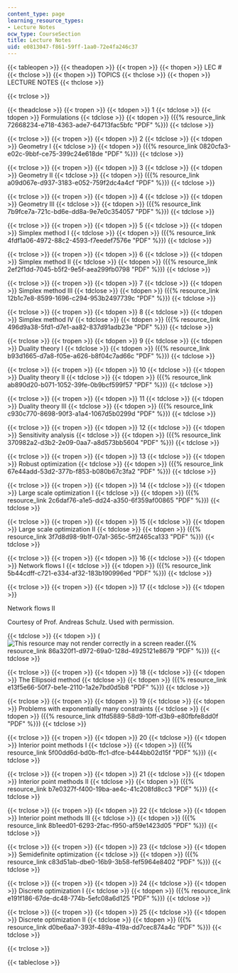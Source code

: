 ```yaml
---
content_type: page
learning_resource_types:
- Lecture Notes
ocw_type: CourseSection
title: Lecture Notes
uid: e0813047-f861-59ff-1aa0-72e4fa246c37
---
```


{{< tableopen >}}
{{< theadopen >}}
{{< tropen >}}
{{< thopen >}}
LEC #
{{< thclose >}}
{{< thopen >}}
TOPICS
{{< thclose >}}
{{< thopen >}}
LECTURE NOTES
{{< thclose >}}

{{< trclose >}}

{{< theadclose >}}
{{< tropen >}}
{{< tdopen >}}
1
{{< tdclose >}}
{{< tdopen >}}
Formulations
{{< tdclose >}}
{{< tdopen >}}
({{% resource_link 72668234-e718-4363-ade7-64713fac5bfc "PDF" %}})
{{< tdclose >}}

{{< trclose >}}
{{< tropen >}}
{{< tdopen >}}
2
{{< tdclose >}}
{{< tdopen >}}
Geometry I
{{< tdclose >}}
{{< tdopen >}}
({{% resource_link 0820cfa3-e02c-9bbf-ce75-399c24e618de "PDF" %}})
{{< tdclose >}}

{{< trclose >}}
{{< tropen >}}
{{< tdopen >}}
3
{{< tdclose >}}
{{< tdopen >}}
Geometry II
{{< tdclose >}}
{{< tdopen >}}
({{% resource_link a09d067e-d937-3183-e052-759f2dc4a4cf "PDF" %}})
{{< tdclose >}}

{{< trclose >}}
{{< tropen >}}
{{< tdopen >}}
4
{{< tdclose >}}
{{< tdopen >}}
Geometry III
{{< tdclose >}}
{{< tdopen >}}
({{% resource_link 7b9fce7a-721c-bd6e-dd8a-9e7e0c354057 "PDF" %}})
{{< tdclose >}}

{{< trclose >}}
{{< tropen >}}
{{< tdopen >}}
5
{{< tdclose >}}
{{< tdopen >}}
Simplex method I
{{< tdclose >}}
{{< tdopen >}}
({{% resource_link 4fdf1a06-4972-88c2-4593-f7eedef7576e "PDF" %}})
{{< tdclose >}}

{{< trclose >}}
{{< tropen >}}
{{< tdopen >}}
6
{{< tdclose >}}
{{< tdopen >}}
Simplex method II
{{< tdclose >}}
{{< tdopen >}}
({{% resource_link 2ef2f1dd-7045-b5f2-9e5f-aea299fb0798 "PDF" %}})
{{< tdclose >}}

{{< trclose >}}
{{< tropen >}}
{{< tdopen >}}
7
{{< tdclose >}}
{{< tdopen >}}
Simplex method III
{{< tdclose >}}
{{< tdopen >}}
({{% resource_link 12b1c7e8-8599-1696-c294-953b2497739c "PDF" %}})
{{< tdclose >}}

{{< trclose >}}
{{< tropen >}}
{{< tdopen >}}
8
{{< tdclose >}}
{{< tdopen >}}
Simplex method IV
{{< tdclose >}}
{{< tdopen >}}
({{% resource_link 496d9a38-5fd1-d7e1-aa82-837d91adb23e "PDF" %}})
{{< tdclose >}}

{{< trclose >}}
{{< tropen >}}
{{< tdopen >}}
9
{{< tdclose >}}
{{< tdopen >}}
Duality theory I
{{< tdclose >}}
{{< tdopen >}}
({{% resource_link b93d1665-d7a8-f05e-a626-b8f04c7ad66c "PDF" %}})
{{< tdclose >}}

{{< trclose >}}
{{< tropen >}}
{{< tdopen >}}
10
{{< tdclose >}}
{{< tdopen >}}
Duality theory II
{{< tdclose >}}
{{< tdopen >}}
({{% resource_link ab890d20-b071-1052-39fe-0b9bcf599f57 "PDF" %}})
{{< tdclose >}}

{{< trclose >}}
{{< tropen >}}
{{< tdopen >}}
11
{{< tdclose >}}
{{< tdopen >}}
Duality theory III
{{< tdclose >}}
{{< tdopen >}}
({{% resource_link c930c770-8698-90f3-a1a4-1067d5b0299d "PDF" %}})
{{< tdclose >}}

{{< trclose >}}
{{< tropen >}}
{{< tdopen >}}
12
{{< tdclose >}}
{{< tdopen >}}
Sensitivity analysis
{{< tdclose >}}
{{< tdopen >}}
({{% resource_link 370982a2-d3b2-2e09-0aa7-a8d573bb5604 "PDF" %}})
{{< tdclose >}}

{{< trclose >}}
{{< tropen >}}
{{< tdopen >}}
13
{{< tdclose >}}
{{< tdopen >}}
Robust optimization
{{< tdclose >}}
{{< tdopen >}}
({{% resource_link 67e44add-53d2-377b-f853-b080b67c3fa2 "PDF" %}})
{{< tdclose >}}

{{< trclose >}}
{{< tropen >}}
{{< tdopen >}}
14
{{< tdclose >}}
{{< tdopen >}}
Large scale optimization I
{{< tdclose >}}
{{< tdopen >}}
({{% resource_link 2c6daf76-a1e5-dd24-a350-6f359af00865 "PDF" %}})
{{< tdclose >}}

{{< trclose >}}
{{< tropen >}}
{{< tdopen >}}
15
{{< tdclose >}}
{{< tdopen >}}
Large scale optimization II
{{< tdclose >}}
{{< tdopen >}}
({{% resource_link 3f7d8d98-9b1f-07a1-365c-5ff2465ca133 "PDF" %}})
{{< tdclose >}}

{{< trclose >}}
{{< tropen >}}
{{< tdopen >}}
16
{{< tdclose >}}
{{< tdopen >}}
Network flows I
{{< tdclose >}}
{{< tdopen >}}
({{% resource_link 5b44cdff-c721-e334-af32-183b190996ed "PDF" %}})
{{< tdclose >}}

{{< trclose >}}
{{< tropen >}}
{{< tdopen >}}
17
{{< tdclose >}}
{{< tdopen >}}


Network flows II

Courtesy of Prof. Andreas Schulz. Used with permission.


{{< tdclose >}}
{{< tdopen >}}
(![This resource may not render correctly in a screen reader.](/images/inacessible.gif){{% resource_link 86a320f1-d972-69a0-128d-4925121e8679 "PDF" %}})
{{< tdclose >}}

{{< trclose >}}
{{< tropen >}}
{{< tdopen >}}
18
{{< tdclose >}}
{{< tdopen >}}
The Ellipsoid method
{{< tdclose >}}
{{< tdopen >}}
({{% resource_link e13f5e66-50f7-be1e-2110-1a2e7bd0d5b8 "PDF" %}})
{{< tdclose >}}

{{< trclose >}}
{{< tropen >}}
{{< tdopen >}}
19
{{< tdclose >}}
{{< tdopen >}}
Problems with exponentially many constraints
{{< tdclose >}}
{{< tdopen >}}
({{% resource_link d1fd5889-58d9-10ff-d3b9-e80fbfe8dd0f "PDF" %}})
{{< tdclose >}}

{{< trclose >}}
{{< tropen >}}
{{< tdopen >}}
20
{{< tdclose >}}
{{< tdopen >}}
Interior point methods I
{{< tdclose >}}
{{< tdopen >}}
({{% resource_link 5f00dd6d-bd0b-ffc1-dfce-b444bb02d15f "PDF" %}})
{{< tdclose >}}

{{< trclose >}}
{{< tropen >}}
{{< tdopen >}}
21
{{< tdclose >}}
{{< tdopen >}}
Interior point methods II
{{< tdclose >}}
{{< tdopen >}}
({{% resource_link b7e0327f-f400-19ba-ae4c-41c208fd8cc3 "PDF" %}})
{{< tdclose >}}

{{< trclose >}}
{{< tropen >}}
{{< tdopen >}}
22
{{< tdclose >}}
{{< tdopen >}}
Interior point methods III
{{< tdclose >}}
{{< tdopen >}}
({{% resource_link 8b1eed01-6293-2fac-f950-af59e1423d05 "PDF" %}})
{{< tdclose >}}

{{< trclose >}}
{{< tropen >}}
{{< tdopen >}}
23
{{< tdclose >}}
{{< tdopen >}}
Semidefinite optimization
{{< tdclose >}}
{{< tdopen >}}
({{% resource_link c83d51ab-dbe0-16b9-3b58-fef5964e8402 "PDF" %}})
{{< tdclose >}}

{{< trclose >}}
{{< tropen >}}
{{< tdopen >}}
24
{{< tdclose >}}
{{< tdopen >}}
Discrete optimization I
{{< tdclose >}}
{{< tdopen >}}
({{% resource_link e191f186-67de-dc48-774b-5efc08a6d125 "PDF" %}})
{{< tdclose >}}

{{< trclose >}}
{{< tropen >}}
{{< tdopen >}}
25
{{< tdclose >}}
{{< tdopen >}}
Discrete optimization II
{{< tdclose >}}
{{< tdopen >}}
({{% resource_link d0be6aa7-393f-489a-419a-dd7cec874a4c "PDF" %}})
{{< tdclose >}}

{{< trclose >}}

{{< tableclose >}}
